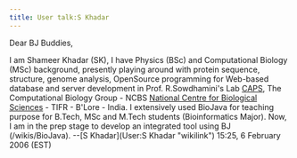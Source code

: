 ```yaml
---
title: User talk:S Khadar
---
```


Dear BJ Buddies,

I am Shameer Khadar (SK), I have Physics (BSc) and Computational Biology
(MSc) background, presently playing around with protein sequence,
structure, genome analysis, OpenSource programming for Web-based
database and server development in Prof. R.Sowdhamini's Lab
[CAPS](http://caps.ncbs.res.in), The Computational Biology Group - NCBS
[National Centre for Biological Sciences](http://www.ncbs.res.in) -
TIFR - B'Lore - India. I extensively used BioJava for teaching purpose
for B.Tech, MSc and M.Tech students (Bioinformatics Major). Now, I am in
the prep stage to develop an integrated tool using BJ (/wikis/BioJava). --[S
Khadar](User:S Khadar "wikilink") 15:25, 6 February 2006 (EST)
